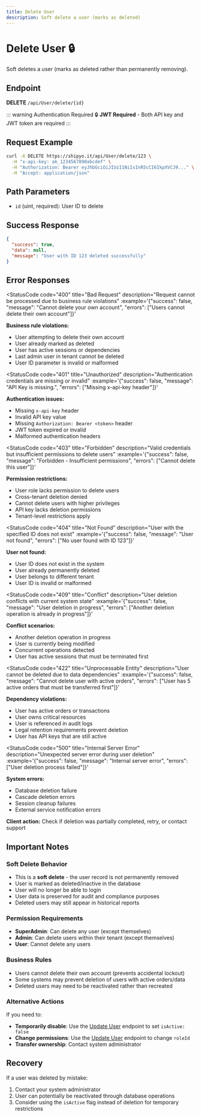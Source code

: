 ```yaml
---
title: Delete User
description: Soft delete a user (marks as deleted)
---
```


# Delete User 🔒

Soft deletes a user (marks as deleted rather than permanently removing).

## Endpoint
**DELETE** `/api/User/delete/{id}`

<HeaderBadge 
  type="jwt" 
  icon="🔒" 
  label="JWT Required"
  :headers="['x-api-key: <your-api-key>', 'Authorization: Bearer <jwt-token>', 'Accept: application/json']"
/>

::: warning Authentication Required
🔒 **JWT Required** - Both API key and JWT token are required
:::

## Request Example
```bash
curl -X DELETE https://shipyo.it/api/User/delete/123 \
  -H "x-api-key: ak_1234567890abcdef" \
  -H "Authorization: Bearer eyJhbGciOiJIUzI1NiIsInR5cCI6IkpXVCJ9..." \
  -H "Accept: application/json"
```

## Path Parameters
- `id` (uint, required): User ID to delete

## Success Response
```json
{
  "success": true,
  "data": null,
  "message": "User with ID 123 deleted successfully"
}
```

## Error Responses

<StatusCode 
  code="400" 
  title="Bad Request"
  description="Request cannot be processed due to business rule violations"
  :example='{"success": false, "message": "Cannot delete your own account", "errors": ["Users cannot delete their own account"]}'
>

**Business rule violations:**
- User attempting to delete their own account
- User already marked as deleted
- User has active sessions or dependencies
- Last admin user in tenant cannot be deleted
- User ID parameter is invalid or malformed

</StatusCode>

<StatusCode 
  code="401" 
  title="Unauthorized"
  description="Authentication credentials are missing or invalid"
  :example='{"success": false, "message": "API Key is missing.", "errors": ["Missing x-api-key header"]}'
>

**Authentication issues:**
- Missing `x-api-key` header
- Invalid API key value  
- Missing `Authorization: Bearer <token>` header
- JWT token expired or invalid
- Malformed authentication headers

</StatusCode>

<StatusCode 
  code="403" 
  title="Forbidden"
  description="Valid credentials but insufficient permissions to delete users"
  :example='{"success": false, "message": "Forbidden - Insufficient permissions", "errors": ["Cannot delete this user"]}'
>

**Permission restrictions:**
- User role lacks permission to delete users
- Cross-tenant deletion denied
- Cannot delete users with higher privileges
- API key lacks deletion permissions
- Tenant-level restrictions apply

</StatusCode>

<StatusCode 
  code="404" 
  title="Not Found"
  description="User with the specified ID does not exist"
  :example='{"success": false, "message": "User not found", "errors": ["No user found with ID 123"]}'
>

**User not found:**
- User ID does not exist in the system
- User already permanently deleted
- User belongs to different tenant
- User ID is invalid or malformed

</StatusCode>

<StatusCode 
  code="409" 
  title="Conflict"
  description="User deletion conflicts with current system state"
  :example='{"success": false, "message": "User deletion in progress", "errors": ["Another deletion operation is already in progress"]}'
>

**Conflict scenarios:**
- Another deletion operation in progress
- User is currently being modified
- Concurrent operations detected
- User has active sessions that must be terminated first

</StatusCode>

<StatusCode 
  code="422" 
  title="Unprocessable Entity"
  description="User cannot be deleted due to data dependencies"
  :example='{"success": false, "message": "Cannot delete user with active orders", "errors": ["User has 5 active orders that must be transferred first"]}'
>

**Dependency violations:**
- User has active orders or transactions
- User owns critical resources
- User is referenced in audit logs
- Legal retention requirements prevent deletion
- User has API keys that are still active

</StatusCode>

<StatusCode 
  code="500" 
  title="Internal Server Error"
  description="Unexpected server error during user deletion"
  :example='{"success": false, "message": "Internal server error", "errors": ["User deletion process failed"]}'
>

**System errors:**
- Database deletion failure
- Cascade deletion errors
- Session cleanup failures
- External service notification errors

**Client action:** Check if deletion was partially completed, retry, or contact support

</StatusCode>

## Important Notes

### Soft Delete Behavior
- This is a **soft delete** - the user record is not permanently removed
- User is marked as deleted/inactive in the database
- User will no longer be able to login
- User data is preserved for audit and compliance purposes
- Deleted users may still appear in historical reports

### Permission Requirements
- **SuperAdmin**: Can delete any user (except themselves)
- **Admin**: Can delete users within their tenant (except themselves)  
- **User**: Cannot delete any users

### Business Rules
- Users cannot delete their own account (prevents accidental lockout)
- Some systems may prevent deletion of users with active orders/data
- Deleted users may need to be reactivated rather than recreated

### Alternative Actions
If you need to:
- **Temporarily disable**: Use the [Update User](/users/update) endpoint to set `isActive: false`
- **Change permissions**: Use the [Update User](/users/update) endpoint to change `roleId`
- **Transfer ownership**: Contact system administrator

## Recovery
If a user was deleted by mistake:
1. Contact your system administrator
2. User can potentially be reactivated through database operations
3. Consider using the `isActive` flag instead of deletion for temporary restrictions
